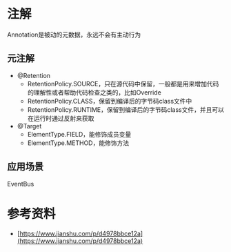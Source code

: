 # 注解

Annotation是被动的元数据，永远不会有主动行为

## 元注解

- @Retention
	- RetentionPolicy.SOURCE，只在源代码中保留，一般都是用来增加代码的理解性或者帮助代码检查之类的，比如Override
	- RetentionPolicy.CLASS，保留到编译后的字节码class文件中
	- RetentionPolicy.RUNTIME，保留到编译后的字节码class文件，并且可以在运行时通过反射来获取
- @Target
	- ElementType.FIELD，能修饰成员变量
	- ElementType.METHOD，能修饰方法 

## 应用场景

EventBus

# 参考资料

- [https://www.jianshu.com/p/d4978bbce12a](https://www.jianshu.com/p/d4978bbce12a)